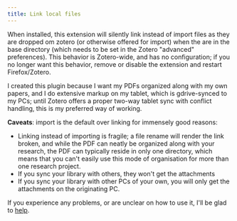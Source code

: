 ```yaml
---
title: Link local files
---
```


When installed, this extension will silently link instead of import files as they are dropped om zotero (or otherwise
offered for import) when the are in the base directory (which needs to be set in the Zotero "advanced" preferences).
This behavior is Zotero-wide, and has no configuration; if you no longer want this behavior, remove or disable the
extension and restart Firefox/Zotero.

I created this plugin because I want my PDFs organized along with my own papers, and I do extensive markup  on my tablet,
which is gdrive-synced to my PCs; until Zotero offers a proper two-way tablet sync with conflict handling, this is my
preferred way of working.

**Caveats**: import is the default over linking for immensely good reasons:

* Linking instead of importing is fragile; a file rename will render the link broken, and while the PDF can neatly be organized along with your research, the PDF can
  typically reside in only one directory, which means that you can't easily use this mode of organisation for more than
  one research project.
* If you sync your library with others, they won't get the attachments
* If you sync your library with other PCs of your own, you will only get the attachments on the originating PC.

If you experience any problems, or are unclear on how to use it, I'll be glad to [help](https://github.com/ZotPlus/zotero-link-local-files/issues).
